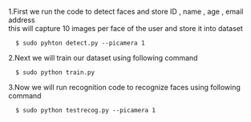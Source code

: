 1.First we run the code to detect faces and store ID , name , age , email address                                               
  this will capture 10 images per face of the user and store it into dataset
  ```
    $ sudo pyhton detect.py --picamera 1   
  ```
   
2.Next we will train our dataset using following command   
```
  $ sudo python train.py              
  ```
                                                                                                                               
3.Now we will run recognition code to recognize faces using following command             
```
  $ sudo python testrecog.py --picamera 1                                                                                       
```
